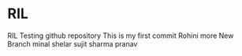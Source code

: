 # RIL
RIL Testing github repository
This is my first commit
Rohini more New Branch
minal shelar
sujit sharma
pranav
